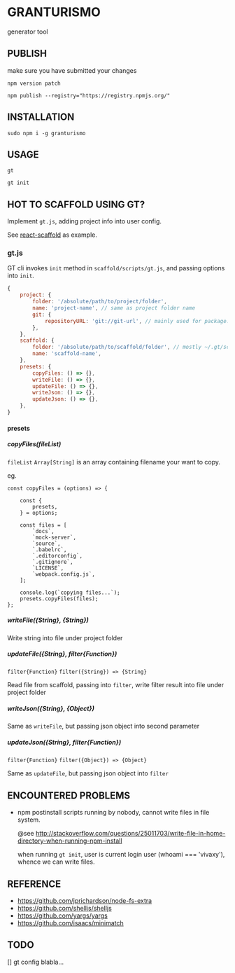 # GRANTURISMO

generator tool

## PUBLISH

make sure you have submitted your changes

`npm version patch`

`npm publish --registry="https://registry.npmjs.org/"`

## INSTALLATION

`sudo npm i -g granturismo`

## USAGE

`gt`

`gt init`

## HOT TO SCAFFOLD USING GT?

Implement `gt.js`, adding project info into user config.

See [react-scaffold](https://github.com/vivaxy/react-scaffold) as example.

### gt.js

GT cli invokes `init` method in `scaffold/scripts/gt.js`, and passing options into `init`.

```js
{
    project: {
        folder: '/absolute/path/to/project/folder',
        name: 'project-name', // same as project folder name
        git: {
            repositoryURL: 'git://git-url', // mainly used for package.json repository.url
        },
    },
    scaffold: {
        folder: '/absolute/path/to/scaffold/folder', // mostly ~/.gt/scaffold-name
        name: 'scaffold-name',
    },
    presets: {
        copyFiles: () => {},
        writeFile: () => {},
        updateFile: () => {},
        writeJson: () => {},
        updateJson: () => {},
    },
}
```

#### presets

##### copyFiles(fileList)

`fileList` `Array[String]` is an array containing filename your want to copy.

eg.

```
const copyFiles = (options) => {

    const {
        presets,
    } = options;

    const files = [
        `docs`,
        `mock-server`,
        `source`,
        `.babelrc`,
        `.editorconfig`,
        `.gitignore`,
        `LICENSE`,
        `webpack.config.js`,
    ];

    console.log(`copying files...`);
    presets.copyFiles(files);
};
```

##### writeFile({String}, {String})

Write string into file under project folder

##### updateFile({String}, filter{Function})

`filter{Function}` `filter({String}) => {String}`

Read file from scaffold, passing into `filter`, write filter result into file under project folder

##### writeJson({String}, {Object})

Same as `writeFile`, but passing json object into second parameter

##### updateJson({String}, filter{Function})

`filter{Function}` `filter({Object}) => {Object}`

Same as `updateFile`, but passing json object into `filter`

## ENCOUNTERED PROBLEMS

- npm postinstall scripts running by nobody, cannot write files in file system.

    @see http://stackoverflow.com/questions/25011703/write-file-in-home-directory-when-running-npm-install
    
    when running `gt init`, user is current login user (whoami === 'vivaxy'), whence we can write files.

## REFERENCE

- https://github.com/jprichardson/node-fs-extra
- https://github.com/shelljs/shelljs
- https://github.com/yargs/yargs
- https://github.com/isaacs/minimatch

## TODO

[] gt config blabla...
